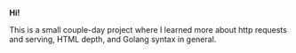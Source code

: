 **Hi!** 

This is a small couple-day project where I learned more about http requests and serving, HTML depth, and Golang syntax in general.

